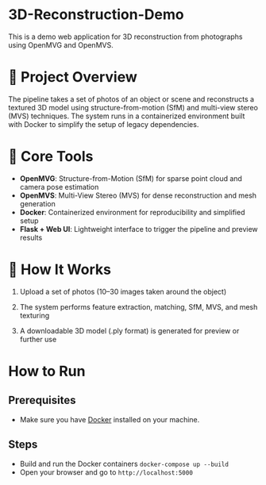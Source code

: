 # 3D-Reconstruction-Demo

This is a demo web application for 3D reconstruction from photographs using OpenMVG and OpenMVS.

# 🔧 Project Overview
The pipeline takes a set of photos of an object or scene and reconstructs a textured 3D model using structure-from-motion (SfM) and multi-view stereo (MVS) techniques. The system runs in a containerized environment built with Docker to simplify the setup of legacy dependencies.

# 🧱 Core Tools
- **OpenMVG**: Structure-from-Motion (SfM) for sparse point cloud and camera pose estimation
- **OpenMVS**: Multi-View Stereo (MVS) for dense reconstruction and mesh generation
- **Docker**: Containerized environment for reproducibility and simplified setup
- **Flask + Web UI**: Lightweight interface to trigger the pipeline and preview results

# 🚀 How It Works
1. Upload a set of photos (10–30 images taken around the object)

2. The system performs feature extraction, matching, SfM, MVS, and mesh texturing

3. A downloadable 3D model (.ply format) is generated for preview or further use

# How to Run

## Prerequisites
- Make sure you have [Docker](https://www.docker.com/get-started) installed on your machine.

## Steps
- Build and run the Docker containers
```docker-compose up --build```
- Open your browser and go to `http://localhost:5000`
